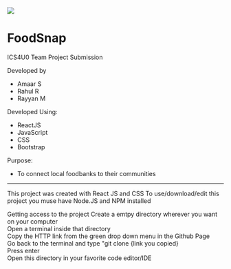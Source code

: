 <img src="https://user-images.githubusercontent.com/87737710/165318321-7a850aca-0147-4ab1-aa2e-2ff87b0f10c2.png">

# FoodSnap
 ICS4U0 Team Project Submission
 
 Developed by
 - Amaar S
 - Rahul R
 - Rayyan M

Developed Using:
- ReactJS
- JavaScript
- CSS
- Bootstrap

Purpose:
- To connect local foodbanks to their communities

____________________________________________________________________

This project was created with React JS and CSS
To use/download/edit this project you muse have Node.JS and NPM installed

Getting access to the project
Create a emtpy directory wherever you want on your computer    
Open a terminal inside that directory    
Copy the HTTP link from the green drop down menu in the Github Page    
Go back to the terminal and type "git clone {link you copied}    
Press enter    
Open this directory in your favorite code editor/IDE    

